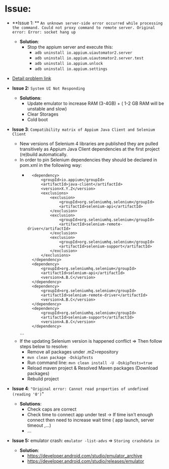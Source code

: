 # Issue:

- **Issue 1:
  ** `An unknown server-side error occurred while processing the command. Could not proxy command to remote server. Original
  error: Error: socket hang up`

    - **Solution**:
        - Stop the appium server and execute this:
            - `adb uninstall io.appium.uiautomator2.server`
            - `adb uninstall io.appium.uiautomator2.server.test`
            - `adb uninstall io.appium.unlock`
            - `adb uninstall io.appium.settings`
- [Detail problem link](https://discuss.appium.io/t/selenium-webdriverexception-org-openqa-selenium-webdriverexception-an-unknown-server-side-error-occurred-while-processing-the-command-original-error-could-not-proxy-command-to-remote-server-original-error-error-socket-hang-up/29257/7)


- **Issue 2:**  `System UI Not Responding`
    - **Solutions**:
        - Update emulator to increase RAM (3-4GB) + ( 1-2 GB RAM will be unstable and slow)
        - Clear Storages
        - Cold boot

- **Issue 3**: `Compatibility matrix of Appium Java Client and Selenium Client`
    - New versions of Selenium 4 libraries are published they are pulled transitively as Appium Java Client dependencies
      at the first project (re)build automatically.
    - In order to pin Selenium dependencies they should be declared in pom.xml in the following way:
        - ```<dependencies>
            <dependency>
                <groupId>io.appium</groupId>
                <artifactId>java-client</artifactId>
                <version>X.Y.Z</version>
                <exclusions>
                    <exclusion>
                        <groupId>org.seleniumhq.selenium</groupId>
                        <artifactId>selenium-api</artifactId>
                    </exclusion>
                    <exclusion>
                        <groupId>org.seleniumhq.selenium</groupId>
                        <artifactId>selenium-remote-driver</artifactId>
                    </exclusion>
                    <exclusion>
                        <groupId>org.seleniumhq.selenium</groupId>
                        <artifactId>selenium-support</artifactId>
                    </exclusion>
                </exclusions>
            </dependency>
            <dependency>
                <groupId>org.seleniumhq.selenium</groupId>
                <artifactId>selenium-api</artifactId>
                <version>A.B.C</version>
            </dependency>
            <dependency>
                <groupId>org.seleniumhq.selenium</groupId>
                <artifactId>selenium-remote-driver</artifactId>
                <version>A.B.C</version>
            </dependency>
            <dependency>
                <groupId>org.seleniumhq.selenium</groupId>
                <artifactId>selenium-support</artifactId>
                <version>A.B.C</version>
            </dependency>
      </dependencies>```
    - If the updating Selenium version is happened conflict => Then follow steps below to resolve:
        - Remove all packages under .m2>repository
        - `mvn clean package -DskipTests`
        - Run command line: `mvn clean install -U -DskipTests=true`
        - Reload maven project & Resolved Maven packages (Download packages)
        - Rebuild project

- **Issue 4**: `"Original error: Cannot read properties of undefined (reading '0')`"
    - **Solutions**:
        - Check caps are correct
        - Check time to connect app under test -> If time isn't enough connect then need to increase wait time ( app
          launch, server timeout ,...)
        - ...
- **Issue 5:** emulator crash: `emulator -list-advs` => `Storing crashdata in`
    - **Solution**:
        - https://developer.android.com/studio/emulator_archive
        - https://developer.android.com/studio/releases/emulator